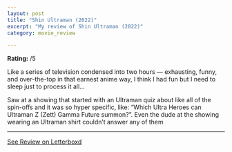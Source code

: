 ```yaml
---
layout: post
title: "Shin Ultraman (2022)"
excerpt: "My review of Shin Ultraman (2022)"
category: movie_review

---
```


**Rating:** /5

Like a series of television condensed into two hours — exhausting, funny, and over-the-top in that earnest anime way, I think I had fun but I need to sleep just to process it all…

Saw at a showing that started with an Ultraman quiz about like all of the spin-offs and it was so hyper specific, like: “Which Ultra Heroes can Ultraman Z (Zett) Gamma Future summon?”. Even the dude at the showing wearing an Ultraman shirt couldn’t answer any of them

<hr>

[See Review on Letterboxd](https://boxd.it/3GTJjJ)
